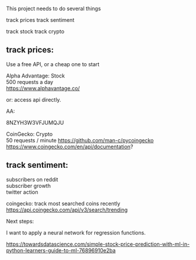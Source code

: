 This project needs to do several things

track prices track sentiment

track stock track crypto

## track prices:

Use a free API, or a cheap one to start

Alpha Advantage: Stock  
500 requests a day  
https://www.alphavantage.co/

or: access api directly.
    
AA:

8NZYH3W3VFJUMQJU

CoinGecko: Crypto  
50 requests / minute
https://github.com/man-c/pycoingecko
https://www.coingecko.com/en/api/documentation?

## track sentiment:

subscribers on reddit  
subscriber growth  
twitter action

coingecko: track most searched coins recently
https://api.coingecko.com/api/v3/search/trending


Next steps:

I want to apply a neural network for regression functions. 

https://towardsdatascience.com/simple-stock-price-prediction-with-ml-in-python-learners-guide-to-ml-76896910e2ba